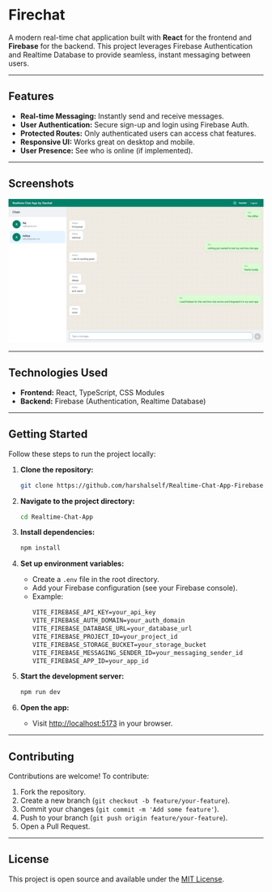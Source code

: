 # Firechat

A modern real-time chat application built with **React** for the frontend and **Firebase** for the backend. This project leverages Firebase Authentication and Realtime Database to provide seamless, instant messaging between users.

---

## Features

- **Real-time Messaging:** Instantly send and receive messages.
- **User Authentication:** Secure sign-up and login using Firebase Auth.
- **Protected Routes:** Only authenticated users can access chat features.
- **Responsive UI:** Works great on desktop and mobile.
- **User Presence:** See who is online (if implemented).

---

## Screenshots

![Chat Window](./Screenshot-1.png)

---

## Technologies Used

- **Frontend:** React, TypeScript, CSS Modules
- **Backend:** Firebase (Authentication, Realtime Database)

---

## Getting Started

Follow these steps to run the project locally:

1. **Clone the repository:**

   ```bash
   git clone https://github.com/harshalself/Realtime-Chat-App-Firebase.git
   ```

2. **Navigate to the project directory:**

   ```bash
   cd Realtime-Chat-App
   ```

3. **Install dependencies:**

   ```bash
   npm install
   ```

4. **Set up environment variables:**

   - Create a `.env` file in the root directory.
   - Add your Firebase configuration (see your Firebase console).
   - Example:
     ```
     VITE_FIREBASE_API_KEY=your_api_key
     VITE_FIREBASE_AUTH_DOMAIN=your_auth_domain
     VITE_FIREBASE_DATABASE_URL=your_database_url
     VITE_FIREBASE_PROJECT_ID=your_project_id
     VITE_FIREBASE_STORAGE_BUCKET=your_storage_bucket
     VITE_FIREBASE_MESSAGING_SENDER_ID=your_messaging_sender_id
     VITE_FIREBASE_APP_ID=your_app_id
     ```

5. **Start the development server:**

   ```bash
   npm run dev
   ```

6. **Open the app:**
   - Visit [http://localhost:5173](http://localhost:5173) in your browser.

---

## Contributing

Contributions are welcome! To contribute:

1. Fork the repository.
2. Create a new branch (`git checkout -b feature/your-feature`).
3. Commit your changes (`git commit -m 'Add some feature'`).
4. Push to your branch (`git push origin feature/your-feature`).
5. Open a Pull Request.

---

## License

This project is open source and available under the [MIT License](LICENSE).
